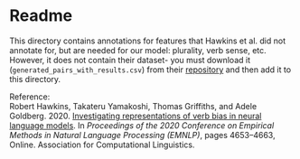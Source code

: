 # Readme

This directory contains annotations for features that Hawkins et al. did not
annotate for, but are needed for our model: plurality, verb sense, etc. However, 
it does not contain their dataset- you must download it (`generated_pairs_with_results.csv`) 
from their [repository](https://github.com/taka-yamakoshi/neural_constructions/tree/master/DAIS/data) 
and then add it to this directory. 


Reference: \
Robert Hawkins, Takateru Yamakoshi, Thomas Griffiths, and Adele Goldberg. 2020. [Investigating representations of verb bias in neural language models](https://aclanthology.org/2020.emnlp-main.376/). In *Proceedings of the 2020 Conference on Empirical Methods in Natural Language Processing (EMNLP)*, pages 4653–4663, Online. Association for Computational Linguistics.
